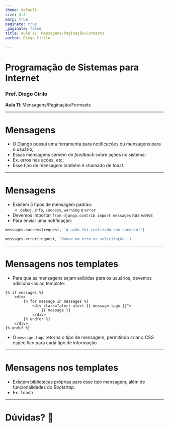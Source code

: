 ```yaml
---
theme: default
size: 4:3
marp: true
paginate: true
_paginate: false
title: Aula 11: Mensagens/Paginação/Formsets
author: Diego Cirilo

---
```

<style>
img {
  display: block;
  margin: 0 auto;
}
</style>

# <!-- fit --> Programação de Sistemas para Internet

### Prof. Diego Cirilo

**Aula 11**: Mensagens/Paginação/Formsets

---
# Mensagens
- O Django possui uma ferramenta para notificações ou mensagens para o usuário;
- Essas mensagens servem de *feedback* sobre ações no sistema;
- Ex. erros nas ações, etc;
- Esse tipo de mensagem também é chamado de *toast*.

---
# Mensagens
- Existem 5 tipos de mensagem padrão:
    - `debug`, `info`, `success`, `warning` e `error`
- Devemos importar `from django.contrib import messages` nas *views*
- Para enviar uma notificação:
```py
messages.success(request, 'A ação foi realizada com sucesso!')

messages.error(request, 'Houve um erro na solicitação.')

```

---
# Mensagens nos templates
- Para que as mensagens sejam exibidas para os usuários, devemos adiciona-las ao template:
```django
{% if messages %}
    <div>
        {% for message in messages %}
            <div class="alert alert-{{ message.tags }}">
                {{ message }}
            </div>
        {% endfor %}
    </div>
{% endif %}
```
- O `message.tags` retorna o tipo de mensagem, permitindo criar o CSS específico para cada tipo de informação.

---
# Mensagens nos templates
- Existem bibliotecas próprias para esse tipo mensagem, além de funcionalidades do *Bootstrap*.
- Ex. Toastr

---
# <!--fit--> Dúvidas? 🤔
